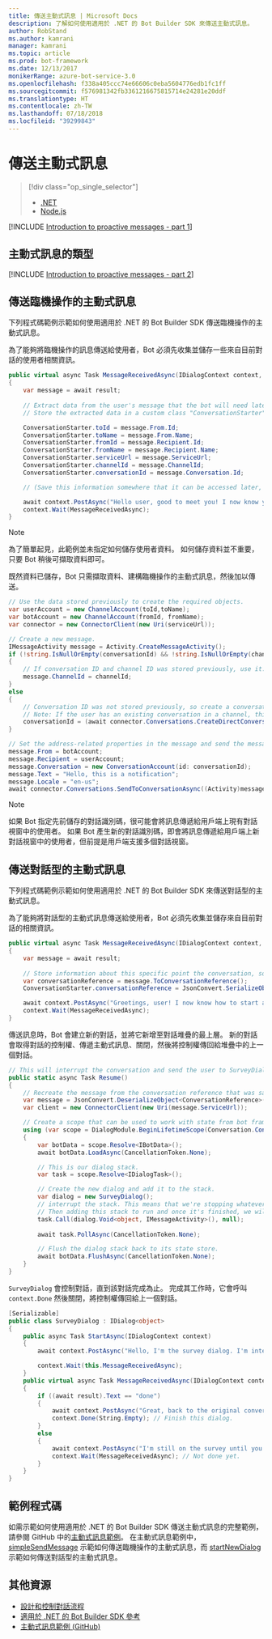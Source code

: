 ```yaml
---
title: 傳送主動式訊息 | Microsoft Docs
description: 了解如何使用適用於 .NET 的 Bot Builder SDK 來傳送主動式訊息。
author: RobStand
ms.author: kamrani
manager: kamrani
ms.topic: article
ms.prod: bot-framework
ms.date: 12/13/2017
monikerRange: azure-bot-service-3.0
ms.openlocfilehash: f338a405ccc74e66606c0eba5604776edb1fc1ff
ms.sourcegitcommit: f576981342fb3361216675815714e24281e20ddf
ms.translationtype: HT
ms.contentlocale: zh-TW
ms.lasthandoff: 07/18/2018
ms.locfileid: "39299843"
---
```

# <a name="send-proactive-messages"></a>傳送主動式訊息
> [!div class="op_single_selector"]
> - [.NET](../dotnet/bot-builder-dotnet-proactive-messages.md)
> - [Node.js](../nodejs/bot-builder-nodejs-proactive-messages.md)

[!INCLUDE [Introduction to proactive messages - part 1](../includes/snippet-proactive-messages-intro-1.md)]

## <a name="types-of-proactive-messages"></a>主動式訊息的類型 

[!INCLUDE [Introduction to proactive messages - part 2](../includes/snippet-proactive-messages-intro-2.md)]

## <a name="send-an-ad-hoc-proactive-message"></a>傳送臨機操作的主動式訊息

下列程式碼範例示範如何使用適用於 .NET 的 Bot Builder SDK 傳送臨機操作的主動式訊息。

為了能夠將臨機操作的訊息傳送給使用者，Bot 必須先收集並儲存一些來自目前對話的使用者相關資訊。 

```cs
public virtual async Task MessageReceivedAsync(IDialogContext context, IAwaitable<IMessageActivity> result)
{
    var message = await result;
    
    // Extract data from the user's message that the bot will need later to send an ad hoc message to the user. 
    // Store the extracted data in a custom class "ConversationStarter" (not shown here).

    ConversationStarter.toId = message.From.Id;
    ConversationStarter.toName = message.From.Name;
    ConversationStarter.fromId = message.Recipient.Id;
    ConversationStarter.fromName = message.Recipient.Name;
    ConversationStarter.serviceUrl = message.ServiceUrl;
    ConversationStarter.channelId = message.ChannelId;
    ConversationStarter.conversationId = message.Conversation.Id;

    // (Save this information somewhere that it can be accessed later, such as in a database.)

    await context.PostAsync("Hello user, good to meet you! I now know your address and can send you notifications in the future.");
    context.Wait(MessageReceivedAsync);
}
```
> [!NOTE]
> 為了簡單起見，此範例並未指定如何儲存使用者資料。 如何儲存資料並不重要，只要 Bot 稍後可擷取資料即可。

既然資料已儲存，Bot 只需擷取資料、建構臨機操作的主動式訊息，然後加以傳送。 

```cs
// Use the data stored previously to create the required objects.
var userAccount = new ChannelAccount(toId,toName);
var botAccount = new ChannelAccount(fromId, fromName);
var connector = new ConnectorClient(new Uri(serviceUrl));

// Create a new message.
IMessageActivity message = Activity.CreateMessageActivity();
if (!string.IsNullOrEmpty(conversationId) && !string.IsNullOrEmpty(channelId))  
{
    // If conversation ID and channel ID was stored previously, use it.
    message.ChannelId = channelId;
}
else
{
    // Conversation ID was not stored previously, so create a conversation. 
    // Note: If the user has an existing conversation in a channel, this will likely create a new conversation window.
    conversationId = (await connector.Conversations.CreateDirectConversationAsync( botAccount, userAccount)).Id;
}

// Set the address-related properties in the message and send the message.
message.From = botAccount;
message.Recipient = userAccount;
message.Conversation = new ConversationAccount(id: conversationId);
message.Text = "Hello, this is a notification";
message.Locale = "en-us";
await connector.Conversations.SendToConversationAsync((Activity)message);
```

> [!NOTE]
> 如果 Bot 指定先前儲存的對話識別碼，很可能會將訊息傳遞給用戶端上現有對話視窗中的使用者。 如果 Bot 產生新的對話識別碼，即會將訊息傳遞給用戶端上新對話視窗中的使用者，但前提是用戶端支援多個對話視窗。 

## <a name="send-a-dialog-based-proactive-message"></a>傳送對話型的主動式訊息

下列程式碼範例示範如何使用適用於 .NET 的 Bot Builder SDK 來傳送對話型的主動式訊息。

為了能夠將對話型的主動式訊息傳送給使用者，Bot 必須先收集並儲存來自目前對話的相關資訊。 

```cs
public virtual async Task MessageReceivedAsync(IDialogContext context, IAwaitable<IMessageActivity> result)
{
    var message = await result;
    
    // Store information about this specific point the conversation, so that the bot can resume this conversation later.
    var conversationReference = message.ToConversationReference();
    ConversationStarter.conversationReference = JsonConvert.SerializeObject(conversationReference);

    await context.PostAsync("Greetings, user! I now know how to start a proactive message to you."); 
    context.Wait(MessageReceivedAsync);
}
```

傳送訊息時，Bot 會建立新的對話，並將它新增至對話堆疊的最上層。 新的對話會取得對話的控制權、傳遞主動式訊息、關閉，然後將控制權傳回給堆疊中的上一個對話。 

```cs
// This will interrupt the conversation and send the user to SurveyDialog, then wait until that's done 
public static async Task Resume() 
{
    // Recreate the message from the conversation reference that was saved previously.
    var message = JsonConvert.DeserializeObject<ConversationReference>(conversationReference).GetPostToBotMessage(); 
    var client = new ConnectorClient(new Uri(message.ServiceUrl));

    // Create a scope that can be used to work with state from bot framework.
    using (var scope = DialogModule.BeginLifetimeScope(Conversation.Container, message))
    {
        var botData = scope.Resolve<IBotData>();
        await botData.LoadAsync(CancellationToken.None);

        // This is our dialog stack.
        var task = scope.Resolve<IDialogTask>();

        // Create the new dialog and add it to the stack.
        var dialog = new SurveyDialog();
        // interrupt the stack. This means that we're stopping whatever conversation that is currently happening with the user
        // Then adding this stack to run and once it's finished, we will be back to the original conversation
        task.Call(dialog.Void<object, IMessageActivity>(), null);
        
        await task.PollAsync(CancellationToken.None);

        // Flush the dialog stack back to its state store.
        await botData.FlushAsync(CancellationToken.None);        
    }
}
```
`SurveyDialog` 會控制對話，直到該對話完成為止。 完成其工作時，它會呼叫 `context.Done` 然後關閉，將控制權傳回給上一個對話。 

```cs
[Serializable]
public class SurveyDialog : IDialog<object>
{
    public async Task StartAsync(IDialogContext context)
    {
        await context.PostAsync("Hello, I'm the survey dialog. I'm interrupting your conversation to ask you a question. Type \"done\" to resume");

        context.Wait(this.MessageReceivedAsync);
    }
    public virtual async Task MessageReceivedAsync(IDialogContext context, IAwaitable<IMessageActivity> result)
    {
        if ((await result).Text == "done")
        {
            await context.PostAsync("Great, back to the original conversation!");
            context.Done(String.Empty); // Finish this dialog.
        }
        else
        {
            await context.PostAsync("I'm still on the survey until you type \"done\"");
            context.Wait(MessageReceivedAsync); // Not done yet.
        }
    }
}
```

## <a name="sample-code"></a>範例程式碼

如需示範如何使用適用於 .NET 的 Bot Builder SDK 傳送主動式訊息的完整範例，請參閱 GitHub 中的<a href="https://github.com/Microsoft/BotBuilder-Samples/tree/master/CSharp/core-proactiveMessages" target="_blank">主動式訊息範例</a>。 在主動式訊息範例中，<a href="https://github.com/Microsoft/BotBuilder-Samples/tree/master/CSharp/core-proactiveMessages/simpleSendMessage" target="_blank">simpleSendMessage</a> 示範如何傳送臨機操作的主動式訊息，而 <a href="https://github.com/Microsoft/BotBuilder-Samples/tree/master/CSharp/core-proactiveMessages/startNewDialog" target="_blank">startNewDialog</a> 示範如何傳送對話型的主動式訊息。 

## <a name="additional-resources"></a>其他資源

- [設計和控制對話流程](../bot-service-design-conversation-flow.md)
- <a href="/dotnet/api/?view=botbuilder-3.11.0" target="_blank">適用於 .NET 的 Bot Builder SDK 參考</a>
- <a href="https://github.com/Microsoft/BotBuilder-Samples/tree/master/CSharp/core-proactiveMessages" target="_blank">主動式訊息範例 (GitHub)</a>

